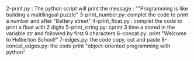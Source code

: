 2-print.py : The python script will print the message : ""Programming is like building a multilingual puzzle"
3-print_number.py: complet the code to print a number and after "Battery street"
4-print_float.py : complet the code to print a float with 2 digits
5-print_string.py: cprint 3 time a stored in the variable str and followed by first 9 characters
6-concat.py: print "Welcome to Holberton School!"
7-edges.py: the code copy, cut and paste
8-concat_edges.py: the code print "object-oriented programming with python"